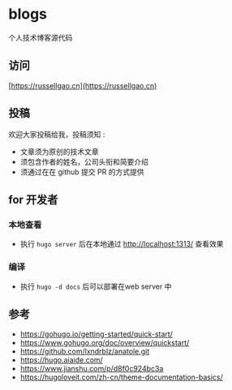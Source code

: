 # blogs
个人技术博客源代码 

## 访问
[https://russellgao.cn](https://russellgao.cn)


## 投稿
欢迎大家投稿给我，投稿须知 : 

- 文章须为原创的技术文章
- 须包含作者的姓名，公司头衔和简要介绍
- 须通过在在 github 提交 PR 的方式提供

## for 开发者
### 本地查看
- 执行 `hugo server` 后在本地通过 [http://localhost:1313/](http://localhost:1313/) 查看效果

### 编译
- 执行 `hugo -d docs` 后可以部署在web server 中


## 参考
- https://gohugo.io/getting-started/quick-start/
- https://www.gohugo.org/doc/overview/quickstart/
- https://github.com/lxndrblz/anatole.git
- https://hugo.aiaide.com/
- https://www.jianshu.com/p/d8f0c924bc3a
- https://hugoloveit.com/zh-cn/theme-documentation-basics/


